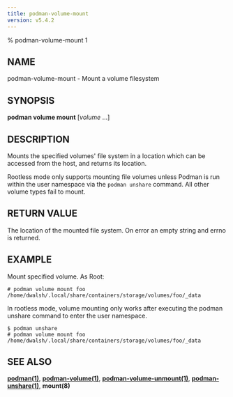 ```yaml
---
title: podman-volume-mount
version: v5.4.2
---
```


% podman-volume-mount 1

## NAME
podman\-volume\-mount - Mount a volume filesystem

## SYNOPSIS
**podman volume mount** [*volume* ...]

## DESCRIPTION
Mounts the specified volumes' file system in a location which can be
accessed from the host, and returns its location.

Rootless mode only supports mounting file volumes unless Podman is run within the user namespace
via the `podman unshare` command. All other volume types fail to mount.

## RETURN VALUE
The location of the mounted file system.  On error an empty string and errno is
returned.

## EXAMPLE

Mount specified volume. As Root:
```
# podman volume mount foo
/home/dwalsh/.local/share/containers/storage/volumes/foo/_data
```

In rootless mode, volume mounting only works after executing the podman unshare command to enter the user namespace.
```
$ podman unshare
# podman volume mount foo
/home/dwalsh/.local/share/containers/storage/volumes/foo/_data
```

## SEE ALSO
**[podman(1)](podman.1.md)**, **[podman-volume(1)](podman-volume.1.md)**, **[podman-volume-unmount(1)](podman-volume-unmount.1.md)**, **[podman-unshare(1)](podman-unshare.1.md)**, **mount(8)**
